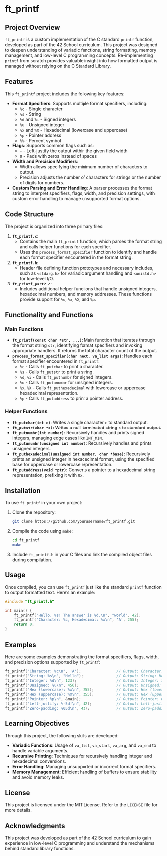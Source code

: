 
# ft_printf

## Project Overview
`ft_printf` is a custom implementation of the C standard `printf` function, developed as part of the 42 School curriculum. This project was designed to deepen understanding of variadic functions, string formatting, memory management, and low-level C programming concepts. Re-implementing `printf` from scratch provides valuable insight into how formatted output is managed without relying on the C Standard Library.

## Features
This `ft_printf` project includes the following key features:
- **Format Specifiers**: Supports multiple format specifiers, including:
  - `%c` - Single character
  - `%s` - String
  - `%d` and `%i` - Signed integers
  - `%u` - Unsigned integer
  - `%x` and `%X` - Hexadecimal (lowercase and uppercase)
  - `%p` - Pointer address
  - `%%` - Percent symbol
- **Flags**: Supports common flags such as:
  - `-` - Left-justify the output within the given field width
  - `0` - Pads with zeros instead of spaces
- **Width and Precision Modifiers**:
  - Width allows specifying the minimum number of characters to output.
  - Precision adjusts the number of characters for strings or the number of digits for numbers.
- **Custom Parsing and Error Handling**: A parser processes the format string to interpret specifiers, flags, width, and precision settings, with custom error handling to manage unsupported format options.

## Code Structure
The project is organized into three primary files:
1. **`ft_printf.c`**:
   - Contains the main `ft_printf` function, which parses the format string and calls helper functions for each specifier.
   - Uses the `process_format_specifier` function to identify and handle each format specifier encountered in the format string.
2. **`ft_printf.h`**:
   - Header file defining function prototypes and necessary includes, such as `<stdarg.h>` for variadic argument handling and `<unistd.h>` for low-level I/O.
3. **`ft_printf_part2.c`**:
   - Includes additional helper functions that handle unsigned integers, hexadecimal numbers, and memory addresses. These functions provide support for `%u`, `%x`, `%X`, and `%p`.

## Functionality and Functions
### Main Functions
- **`ft_printf(const char *str, ...)`**: Main function that iterates through the format string `str`, identifying format specifiers and invoking appropriate handlers. It returns the total character count of the output.
- **`process_format_specifier(char next, va_list args)`**: Handles each format specifier encountered in `ft_printf`:
  - `%c` - Calls `ft_putchar` to print a character.
  - `%s` - Calls `ft_putstr` to print a string.
  - `%d`, `%i` - Calls `ft_putnumbr` for signed integers.
  - `%u` - Calls `ft_putunumbr` for unsigned integers.
  - `%x`, `%X` - Calls `ft_puthexadecimal` with lowercase or uppercase hexadecimal representation.
  - `%p` - Calls `ft_putaddress` to print a pointer address.

### Helper Functions
- **`ft_putchar(int c)`**: Writes a single character `c` to standard output.
- **`ft_putstr(char *s)`**: Writes a null-terminated string `s` to standard output.
- **`ft_putnumbr(int number)`**: Recursively handles and prints signed integers, managing edge cases like `INT_MIN`.
- **`ft_putunumbr(unsigned int number)`**: Recursively handles and prints unsigned integers.
- **`ft_puthexadecimal(unsigned int number, char *base)`**: Recursively prints an unsigned integer in hexadecimal format, using the specified base for uppercase or lowercase representation.
- **`ft_putaddress(void *ptr)`**: Converts a pointer to a hexadecimal string representation, prefixing it with `0x`.

## Installation
To use `ft_printf` in your own project:
1. Clone the repository:
   ```bash
   git clone https://github.com/yourusername/ft_printf.git
   ```
2. Compile the code using `make`:
   ```bash
   cd ft_printf
   make
   ```
3. Include `ft_printf.h` in your C files and link the compiled object files during compilation.

## Usage
Once compiled, you can use `ft_printf` just like the standard `printf` function to output formatted text. Here’s an example:

```c
#include "ft_printf.h"

int main() {
    ft_printf("Hello, %s! The answer is %d.\n", "world", 42);
    ft_printf("Character: %c, Hexadecimal: %x\n", 'A', 255);
    return 0;
}
```

## Examples
Here are some examples demonstrating the format specifiers, flags, width, and precision options supported by `ft_printf`:

```c
ft_printf("Character: %c\n", 'A');                // Output: Character: A
ft_printf("String: %s\n", "Hello");               // Output: String: Hello
ft_printf("Integer: %d\n", 123);                  // Output: Integer: 123
ft_printf("Unsigned: %u\n", 456);                 // Output: Unsigned: 456
ft_printf("Hex (lowercase): %x\n", 255);          // Output: Hex (lowercase): ff
ft_printf("Hex (uppercase): %X\n", 255);          // Output: Hex (uppercase): FF
ft_printf("Pointer: %p\n", &main);                // Output: Pointer: 0x[address]
ft_printf("Left-justify: %-5d!\n", 42);           // Output: Left-justify: 42   !
ft_printf("Zero-padding: %05d\n", 42);            // Output: Zero-padding: 00042
```

## Learning Objectives
Through this project, the following skills are developed:
- **Variadic Functions**: Usage of `va_list`, `va_start`, `va_arg`, and `va_end` to handle variable arguments.
- **Recursive Printing**: Techniques for recursively handling integer and hexadecimal conversions.
- **Error Handling**: Managing unsupported or incorrect format specifiers.
- **Memory Management**: Efficient handling of buffers to ensure stability and avoid memory leaks.

## License
This project is licensed under the MIT License. Refer to the `LICENSE` file for more details.

## Acknowledgments
This project was developed as part of the 42 School curriculum to gain experience in low-level C programming and understand the mechanisms behind standard library functions.
